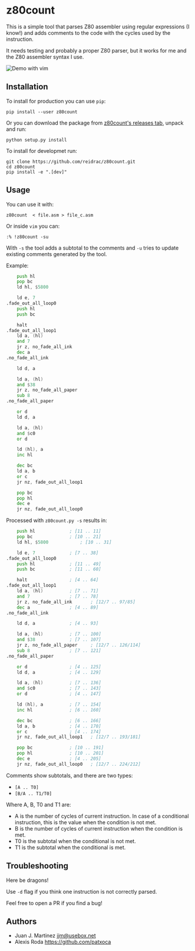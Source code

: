 # z80count

This is a simple tool that parses Z80 assembler using regular expressions (I know!)
and adds comments to the code with the cycles used by the instruction.

It needs testing and probably a proper Z80 parser, but it works for me and the
Z80 assembler syntax I use.

![Demo with vim](https://github.com/reidrac/z80count/raw/master//etc/demo-vim.gif)

## Installation

To install for production you can use `pip`:

    pip install --user z80count

Or you can download the package from [z80count's releases
tab](https://github.com/reidrac/z80count/releases), unpack and run:

    python setup.py install

To install for developmet run:

    git clone https://github.com/reidrac/z80count.git
    cd z80count
    pip install -e ".[dev]"

## Usage

You can use it with:

    z80count  < file.asm > file_c.asm

Or inside `vim` you can:

    :% !z80count -su

With `-s` the tool adds a subtotal to the comments and `-u` tries to update
existing comments generated by the tool.

Example:
```asm
	push hl
	pop bc
	ld hl, $5800

	ld e, 7
.fade_out_all_loop0
	push hl
	push bc

	halt
.fade_out_all_loop1
	ld a, (hl)
	and 7
	jr z, no_fade_all_ink
	dec a
.no_fade_all_ink

	ld d, a

	ld a, (hl)
	and $38
	jr z, no_fade_all_paper
	sub 8
.no_fade_all_paper

	or d
	ld d, a

	ld a, (hl)
	and $c0
	or d

	ld (hl), a
	inc hl

	dec bc
	ld a, b
	or c
	jr nz, fade_out_all_loop1

	pop bc
	pop hl
	dec e
	jr nz, fade_out_all_loop0
```

Processed with `z80count.py -s` results in:
```asm
	push hl				; [11 .. 11]
	pop bc				; [10 .. 21]
	ld hl, $5800			; [10 .. 31]

	ld e, 7				; [7 .. 38]
.fade_out_all_loop0
	push hl				; [11 .. 49]
	push bc				; [11 .. 60]

	halt				; [4 .. 64]
.fade_out_all_loop1
	ld a, (hl)			; [7 .. 71]
	and 7				; [7 .. 78]
	jr z, no_fade_all_ink		; [12/7 .. 97/85]
	dec a				; [4 .. 89]
.no_fade_all_ink

	ld d, a				; [4 .. 93]

	ld a, (hl)			; [7 .. 100]
	and $38				; [7 .. 107]
	jr z, no_fade_all_paper		; [12/7 .. 126/114]
	sub 8				; [7 .. 121]
.no_fade_all_paper

	or d				; [4 .. 125]
	ld d, a				; [4 .. 129]

	ld a, (hl)			; [7 .. 136]
	and $c0				; [7 .. 143]
	or d				; [4 .. 147]

	ld (hl), a			; [7 .. 154]
	inc hl				; [6 .. 160]

	dec bc				; [6 .. 166]
	ld a, b				; [4 .. 170]
	or c				; [4 .. 174]
	jr nz, fade_out_all_loop1	; [12/7 .. 193/181]

	pop bc				; [10 .. 191]
	pop hl				; [10 .. 201]
	dec e				; [4 .. 205]
	jr nz, fade_out_all_loop0	; [12/7 .. 224/212]
```

Comments show subtotals, and there are two types:
 - `[A .. T0]`
 - `[B/A .. T1/T0]`

Where A, B, T0 and T1 are:
 - A is the number of cycles of current instruction. In case of a conditional
   instruction, this is the value when the condition is not met.
 - B is the number of cycles of current instruction when the condition is met.
 - T0 is the subtotal when the conditional is not met.
 - T1 is the subtotal when the conditional is met.

## Troubleshooting

Here be dragons!

Use `-d` flag if you think one instruction is not correctly parsed.

Feel free to open a PR if you find a bug!

## Authors

 - Juan J. Martinez <jjm@usebox.net>
 - Alexis Roda https://github.com/patxoca
